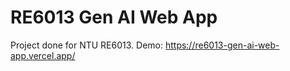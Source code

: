 # RE6013 Gen AI Web App
Project done for NTU RE6013.
Demo: https://re6013-gen-ai-web-app.vercel.app/
